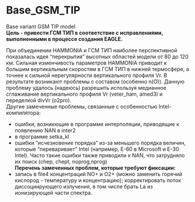 # Base_GSM_TIP
Base variant GSM TIP model  
__Цель - привести ГСМ ТИП в соответствие с исправлениями, выполненными в процессе создания EAGLE.__

При объединении HAMMONIA и ГСМ ТИП наиболее перспективной показалась идея “перекрытия” высотных областей модели от 80 до 120 км. Сильная изменчивость параметров HAMMONIA приводит к большим вертикальным скоростям в ГСМ ТИП в нижней термосфере, а точнее к сильной нерегулярности вертикального профиля Vr. В результате возникают проблемы с составом (особенно n(O)). Данную проблему удалось (надеюсь) разрешить используя медианное сглаживание вертикального профиля  Vr (veter_ham, amed3) и переделкой divVr (o2pro).  
Другие замеченные проблемы, связанные с особенностью Intel-компилятора:
- ошибки, возникющие в программе интерполяции, приводящие к появлению NAN в inter2 
- в программе setka_kl
- ошибки “исчезновение порядка” из-за меньшего порядка величин, которые “переваривает” Intel (например, E-60 в Microsoft и E-30 Intel). Часто такие ошибки также приводили к NAN, что затрудняло их поиск (chep, chept, noprog,nprog)  
__Перечень замеченных проблем, которые требуют фиксации:__
- запись в file4 концентраций NO+ и O2+ (можно заменить горячий кислород - температуру и концентрацию);
корректировать поток диссоциирующего излучения, в том числе брать La из ионизирующей части спектра.

